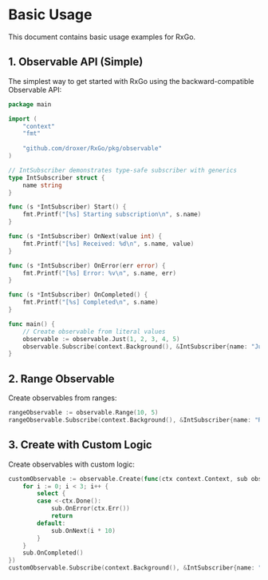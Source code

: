 # Basic Usage

This document contains basic usage examples for RxGo.

## 1. Observable API (Simple)

The simplest way to get started with RxGo using the backward-compatible Observable API:

```go
package main

import (
    "context"
    "fmt"
    
    "github.com/droxer/RxGo/pkg/observable"
)

// IntSubscriber demonstrates type-safe subscriber with generics
type IntSubscriber struct {
    name string
}

func (s *IntSubscriber) Start() {
    fmt.Printf("[%s] Starting subscription\n", s.name)
}

func (s *IntSubscriber) OnNext(value int) {
    fmt.Printf("[%s] Received: %d\n", s.name, value)
}

func (s *IntSubscriber) OnError(err error) {
    fmt.Printf("[%s] Error: %v\n", s.name, err)
}

func (s *IntSubscriber) OnCompleted() {
    fmt.Printf("[%s] Completed\n", s.name)
}

func main() {
    // Create observable from literal values
    observable := observable.Just(1, 2, 3, 4, 5)
    observable.Subscribe(context.Background(), &IntSubscriber{name: "Just"})
}
```

## 2. Range Observable

Create observables from ranges:

```go
rangeObservable := observable.Range(10, 5)
rangeObservable.Subscribe(context.Background(), &IntSubscriber{name: "Range"})
```

## 3. Create with Custom Logic

Create observables with custom logic:

```go
customObservable := observable.Create(func(ctx context.Context, sub observable.Subscriber[int]) {
    for i := 0; i < 3; i++ {
        select {
        case <-ctx.Done():
            sub.OnError(ctx.Err())
            return
        default:
            sub.OnNext(i * 10)
        }
    }
    sub.OnCompleted()
})
customObservable.Subscribe(context.Background(), &IntSubscriber{name: "Create"})
```